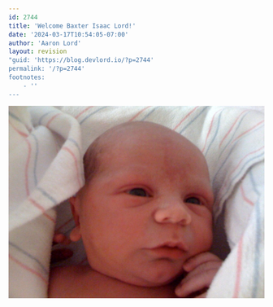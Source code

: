 ```yaml
---
id: 2744
title: 'Welcome Baxter Isaac Lord!'
date: '2024-03-17T10:54:05-07:00'
author: 'Aaron Lord'
layout: revision
"guid: 'https://blog.devlord.io/?p=2744'
permalink: '/?p=2744'
footnotes:
    - ''
---
```


<p class="mobile-photo"><a href="/assets/img/2011/10/photo-781537.jpg"><img src="/assets/img/2011/10/photo-781537.jpg?w=300" border="0" alt="" /></a></p>

<div class="blogger-post-footer"></div>